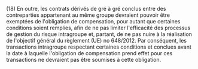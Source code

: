 (18) En outre, les contrats dérivés de gré à gré conclus entre des contreparties appartenant au même groupe devraient pouvoir être exemptées de l'obligation de compensation, pour autant que certaines conditions soient remplies, afin de ne pas limiter l'efficacité des processus de gestion du risque intragroupe et, partant, de ne pas nuire à la réalisation de l'objectif général du règlement (UE) no 648/2012. Par conséquent, les transactions intragroupe respectant certaines conditions et conclues avant la date à laquelle l'obligation de compensation prend effet pour ces transactions ne devraient pas être soumises à cette obligation.